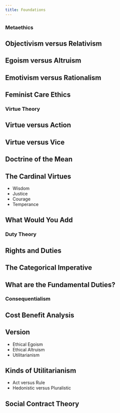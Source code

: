 ```yaml
---
title: Foundations
---
```


<section><!--Begin Metaethics-->
<section>

# Metaethics #

</section>
<section>

## Objectivism versus Relativism ##

</section>
<section>

## Egoism versus Altruism ##

</section>
<section>

## Emotivism versus Rationalism ##

</section>
<section>

## Feminist Care Ethics ##

</section>
</section><!--End Metaethics-->
<section><!--Begin Virtue Theory-->
<section>

# Virtue Theory #

</section>
<section>

## Virtue versus Action ##

</section>
<section>

## Virtue versus Vice ##

</section>
<section>

## Doctrine of the Mean ##

</section>
<section>

## The Cardinal Virtues ##

- Wisdom
- Justice
- Courage
- Temperance

</section>
<section>

## What Would You Add ##

</section>
</section><!--End Virtue Theory-->
<section><!--Begin Duty Theory-->
<section>

# Duty Theory #

</section>
<section>

## Rights and Duties ##

</section>
<section>

## The Categorical Imperative ##

</section>
<section>

## What are the Fundamental Duties? ##

</section>
</section><!--End Duty Theory-->
<section><!--Begin Consequentialism-->
<section>

# Consequentialism #

</section>
<section>

## Cost Benefit Analysis ##

</section>
<section>

## Version ##

- Ethical Egoism
- Ethical Altruism
- Utilitarianism

</section>
<section>

## Kinds of Utilitarianism ##

- Act versus Rule
- Hedonistic versus Pluralistic

</section>
<section>

## Social Contract Theory ##

</section>
</section><!--End Consequentialism-->